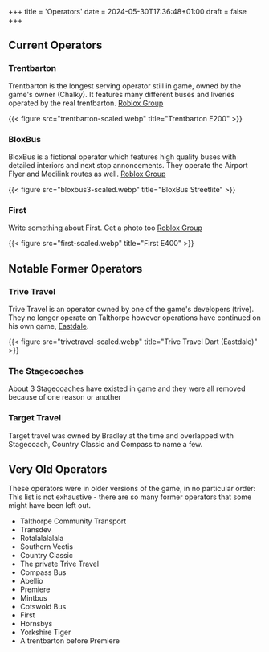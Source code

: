 +++
title = 'Operators'
date = 2024-05-30T17:36:48+01:00
draft = false
+++

## Current Operators

### Trentbarton

Trentbarton is the longest serving operator still in game, owned by the game's owner (Chalky). It features many different buses and liveries operated by the real trentbarton. [Roblox Group](https://www.roblox.com/groups/7014078)

{{< figure src="trentbarton-scaled.webp" title="Trentbarton E200" >}}

### BloxBus

BloxBus is a fictional operator which features high quality buses with detailed interiors and next stop annoncements. They operate the Airport Flyer and Medilink routes as well. [Roblox Group](https://www.roblox.com/groups/5482799)

{{< figure src="bloxbus3-scaled.webp" title="BloxBus Streetlite" >}}

### First

Write something about First. Get a photo too [Roblox Group](https://www.roblox.com/groups/5183658)

{{< figure src="first-scaled.webp" title="First E400" >}}

## Notable Former Operators

### Trive Travel

Trive Travel is an operator owned by one of the game's developers (trive). They no longer operate on Talthorpe however operations have continued on his own game, [Eastdale](https://www.roblox.com/games/15664678843/).

{{< figure src="trivetravel-scaled.webp" title="Trive Travel Dart (Eastdale)" >}}

### The Stagecoaches

About 3 Stagecoaches have existed in game and they were all removed because of one reason or another

### Target Travel

Target travel was owned by Bradley at the time and overlapped with Stagecoach, Country Classic and Compass to name a few.

## Very Old Operators

These operators were in older versions of the game, in no particular order:
This list is not exhaustive - there are so many former operators that some might have been left out.

- Talthorpe Community Transport
- Transdev
- Rotalalalalala
- Southern Vectis
- Country Classic
- The private Trive Travel
- Compass Bus
- Abellio
- Premiere
- Mintbus
- Cotswold Bus
- First
- Hornsbys
- Yorkshire Tiger
- A trentbarton before Premiere
